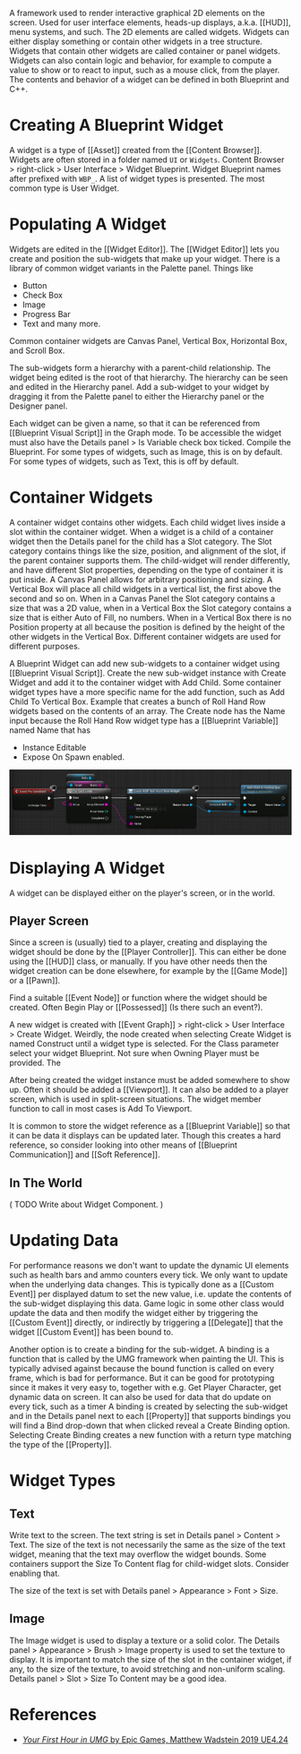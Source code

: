 
A framework used to render interactive graphical 2D elements on the screen.
Used for user interface elements, heads-up displays, a.k.a. [[HUD]], menu systems, and such.
The 2D elements are called widgets.
Widgets can either display something or contain other widgets in a tree structure.
Widgets that contain other widgets are called container or panel widgets.
Widgets can also contain logic and behavior,
for example to compute a value to show
or to react to input, such as a mouse click, from the player.
The contents and behavior of a widget can be defined in both Blueprint and C++.


# Creating A Blueprint Widget

A widget is a type of [[Asset]] created from the [[Content Browser]].
Widgets are often stored in a folder named `UI` or `Widgets`.
Content Browser > right-click > User Interface > Widget Blueprint.
Widget Blueprint names after prefixed with `WBP_`.
A list of widget types is presented.
The most common type is User Widget.

# Populating A Widget

Widgets are edited in the [[Widget Editor]].
The [[Widget Editor]] lets you create and position the sub-widgets that make up your widget.
There is a library of common widget variants in the Palette panel.
Things like
- Button
- Check Box
- Image
- Progress Bar
- Text
and many more.

Common container widgets are Canvas Panel, Vertical Box, Horizontal Box, and Scroll Box.

The sub-widgets form a hierarchy with a parent-child relationship.
The widget being edited is the root of that hierarchy.
The hierarchy can be seen and edited in the Hierarchy panel.
Add a sub-widget to your widget by dragging it from the Palette panel to either the Hierarchy panel or the Designer panel.

Each widget can be given a name, so that it can be referenced from [[Blueprint Visual Script]] in the Graph mode.
To be accessible the widget must also have the Details panel > Is Variable check box ticked.
Compile the Blueprint.
For some types of widgets, such as Image, this is on by default.
For some types of widgets, such as Text, this is off by default.


# Container Widgets

A container widget contains other widgets.
Each child widget lives inside a slot within the container widget.
When a widget is a child of a container widget then the Details panel for the child has a Slot category.
The Slot category contains things like the size, position, and alignment of the slot, if the parent container supports them.
The child-widget will render differently, and have different Slot properties, depending on the type of container it is put inside.
A Canvas Panel allows for arbitrary positioning and sizing.
A Vertical Box will place all child widgets in a vertical list, the first above the second and so on.
When in a Canvas Panel the Slot category contains a size that was a 2D value,
when in a Vertical Box the Slot category contains a size that is either Auto of Fill, no numbers.
When in a Vertical Box there is no Position property at all because the position is defined by the height of the other widgets in the Vertical Box.
Different container widgets are used for different purposes.

A Blueprint Widget can add new sub-widgets to a container widget using [[Blueprint Visual Script]].
Create the new sub-widget instance with Create Widget and add it to the container widget with Add Child.
Some container widget types have a more specific name for the add function, such as Add Child To Vertical Box.
Example that creates a bunch of Roll Hand Row widgets based on the contents of an array.
The Create node has the Name input because the Roll Hand Row widget type has a [[Blueprint Variable]] named Name that has
- Instance Editable
- Expose On Spawn
enabled.

![](./Images/UMG_CreateWidgetAddContainer.jpg)


# Displaying A Widget

A widget can be displayed either on the player's screen, or in the world.

## Player Screen

Since a screen is (usually) tied to a player, creating and displaying the widget should be done by the [[Player Controller]].
This can either be done using the [[HUD]] class, or manually.
If you have other needs then the widget creation can be done elsewhere, for example by the [[Game Mode]] or a [[Pawn]].

Find a suitable [[Event Node]] or function where the widget should be created.
Often Begin Play or [[Possessed]] (Is there such an event?).

A new widget is created with [[Event Graph]] > right-click > User Interface > Create Widget.
Weirdly, the node created when selecting Create Widget is named Construct until a widget type is selected.
For the Class parameter select your widget Blueprint.
Not sure when Owning Player must be provided.
The

After being created the widget instance must be added somewhere to show up.
Often it should be added a [[Viewport]].
It can also be added to a player screen, which is used in split-screen situations.
The widget member function to call in most cases is Add To Viewport.

It is common to store the widget reference as a [[Blueprint Variable]] so that it can be data it displays can be updated later.
Though this creates a hard reference, so consider looking into other means of [[Blueprint Communication]] and [[Soft Reference]].

## In The World

(
TODO Write about Widget Component.
)


# Updating Data

For performance reasons we don't want to update the dynamic UI elements such as health bars and ammo counters every tick.
We only want to update when the underlying data changes.
This is typically done as a [[Custom Event]] per displayed datum to set the new value,
i.e. update the contents of the sub-widget displaying this data.
Game logic in some other class would update the data and then modify the widget either by triggering the [[Custom Event]] directly,
or indirectly by triggering a [[Delegate]] that the widget [[Custom Event]] has been bound to.

Another option is to create a binding for the sub-widget.
A binding is a function that is called by the UMG framework when painting the UI.
This is typically advised against because the bound function is called on every frame,
which is bad for performance.
But it can be good for prototyping since it makes it very easy to, together with e.g. Get Player Character, get dynamic data on screen.
It can also be used for data that do update on every tick, such as a timer
A binding is created by selecting the sub-widget and in the Details panel next to each [[Property]] that supports bindings you will find a Bind drop-down that when clicked reveal a Create Binding option.
Selecting Create Binding creates a new function with a return type matching the type of the [[Property]].


# Widget Types
## Text

Write text to the screen.
The text string is set in Details panel > Content > Text.
The size of the text is not necessarily the same as the size of the text widget,
meaning that the text may overflow the widget bounds.
Some containers support the Size To Content flag for child-widget slots.
Consider enabling that.

The size of the text is set with Details panel > Appearance > Font > Size.

## Image

The Image widget is used to display a texture or a solid color.
The Details panel > Appearance > Brush > Image property is used to set the texture to display.
It is important to match the size of the slot in the container widget, if any, to the size of the texture,
to avoid stretching and non-uniform scaling.
Details panel > Slot > Size To Content may be a good idea.

# References

- [_Your First Hour in UMG_ by Epic Games, Matthew Wadstein 2019 UE4.24](https://dev.epicgames.com/community/learning/courses/l3p/unreal-engine-your-first-hour-in-umg/6o5/introduction)

